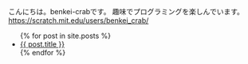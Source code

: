 こんにちは。benkei-crabです。
趣味でプログラミングを楽しんでいます。
https://scratch.mit.edu/users/benkei_crab/

<ul>
  {% for post in site.posts %}
    <li>
      <a href="{{ post.url }}">{{ post.title }}</a>
    </li>
  {% endfor %}
</ul>
